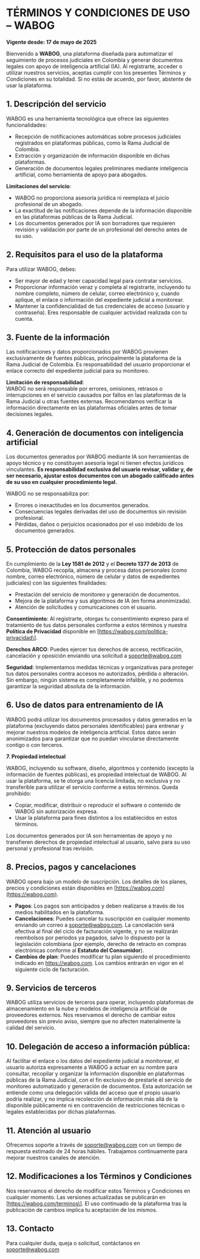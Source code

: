 # **TÉRMINOS Y CONDICIONES DE USO – WABOG**

**Vigente desde: 17 de mayo de 2025**

Bienvenido a **WABOG**, una plataforma diseñada para automatizar el seguimiento de procesos judiciales en Colombia y generar documentos legales con apoyo de inteligencia artificial (IA). Al registrarte, acceder o utilizar nuestros servicios, aceptas cumplir con los presentes Términos y Condiciones en su totalidad. Si no estás de acuerdo, por favor, abstente de usar la plataforma.

## **1\. Descripción del servicio**

WABOG es una herramienta tecnológica que ofrece las siguientes funcionalidades:

* Recepción de notificaciones automáticas sobre procesos judiciales registrados en plataformas públicas, como la Rama Judicial de Colombia.  
* Extracción y organización de información disponible en dichas plataformas.  
* Generación de documentos legales preliminares mediante inteligencia artificial, como herramienta de apoyo para abogados.

**Limitaciones del servicio**:

* WABOG no proporciona asesoría jurídica ni reemplaza el juicio profesional de un abogado.  
* La exactitud de las notificaciones depende de la información disponible en las plataformas públicas de la Rama Judicial.  
* Los documentos generados por IA son borradores que requieren revisión y validación por parte de un profesional del derecho antes de su uso.

## **2\. Requisitos para el uso de la plataforma**

Para utilizar WABOG, debes:

* Ser mayor de edad y tener capacidad legal para contratar servicios.  
* Proporcionar información veraz y completa al registrarte, incluyendo tu nombre completo, número de celular, correo electrónico y, cuando aplique, el enlace o información del expediente judicial a monitorear.  
* Mantener la confidencialidad de tus credenciales de acceso (usuario y contraseña). Eres responsable de cualquier actividad realizada con tu cuenta.

## **3\. Fuente de la información**

Las notificaciones y datos proporcionados por WABOG provienen exclusivamente de fuentes públicas, principalmente la plataforma de la Rama Judicial de Colombia. Es responsabilidad del usuario proporcionar el enlace correcto del expediente judicial para su monitoreo.

**Limitación de responsabilidad**:  
WABOG no será responsable por errores, omisiones, retrasos o interrupciones en el servicio causados por fallos en las plataformas de la Rama Judicial u otras fuentes externas. Recomendamos verificar la información directamente en las plataformas oficiales antes de tomar decisiones legales.

## **4\. Generación de documentos con inteligencia artificial**

Los documentos generados por WABOG mediante IA son herramientas de apoyo técnico y no constituyen asesoría legal ni tienen efectos jurídicos vinculantes. **Es responsabilidad exclusiva del usuario revisar, validar y, de ser necesario, ajustar estos documentos con un abogado calificado antes de su uso en cualquier procedimiento legal.**

WABOG no se responsabiliza por:

* Errores o inexactitudes en los documentos generados.  
* Consecuencias legales derivadas del uso de documentos sin revisión profesional.  
* Pérdidas, daños o perjuicios ocasionados por el uso indebido de los documentos generados.

## **5\. Protección de datos personales**

En cumplimiento de la **Ley 1581 de 2012** y el **Decreto 1377 de 2013** de Colombia, WABOG recopila, almacena y procesa datos personales (como nombre, correo electrónico, número de celular y datos de expedientes judiciales) con las siguientes finalidades:

* Prestación del servicio de monitoreo y generación de documentos.  
* Mejora de la plataforma y sus algoritmos de IA (en forma anonimizada).  
* Atención de solicitudes y comunicaciones con el usuario.

**Consentimiento**: Al registrarte, otorgas tu consentimiento expreso para el tratamiento de tus datos personales conforme a estos términos y nuestra **Política de Privacidad** disponible en \[https://wabog.com/politica-privacidad\].

**Derechos ARCO**: Puedes ejercer tus derechos de acceso, rectificación, cancelación y oposición enviando una solicitud a [soporte@wabog.com](mailto:soporte@wabog.com)

**Seguridad**: Implementamos medidas técnicas y organizativas para proteger tus datos personales contra accesos no autorizados, pérdida o alteración. Sin embargo, ningún sistema es completamente infalible, y no podemos garantizar la seguridad absoluta de la información.

## **6\. Uso de datos para entrenamiento de IA**

WABOG podrá utilizar los documentos procesados y datos generados en la plataforma (excluyendo datos personales identificables) para entrenar y mejorar nuestros modelos de inteligencia artificial. Estos datos serán anonimizados para garantizar que no puedan vincularse directamente contigo o con terceros. 

**7\. Propiedad intelectual**

WABOG, incluyendo su software, diseño, algoritmos y contenido (excepto la información de fuentes públicas), es propiedad intelectual de WABOG. Al usar la plataforma, se te otorga una licencia limitada, no exclusiva y no transferible para utilizar el servicio conforme a estos términos. Queda prohibido:

* Copiar, modificar, distribuir o reproducir el software o contenido de WABOG sin autorización expresa.  
* Usar la plataforma para fines distintos a los establecidos en estos términos.

Los documentos generados por IA son herramientas de apoyo y no transfieren derechos de propiedad intelectual al usuario, salvo para su uso personal y profesional tras revisión.

## **8\. Precios, pagos y cancelaciones**

WABOG opera bajo un modelo de suscripción. Los detalles de los planes, precios y condiciones están disponibles en [https://wabog.com](https://wabog.com).

* **Pagos**: Los pagos son anticipados y deben realizarse a través de los medios habilitados en la plataforma.  
* **Cancelaciones**: Puedes cancelar tu suscripción en cualquier momento enviando un correo a [soporte@wabog.com](mailto:soporte@wabog.com).  La cancelación será efectiva al final del ciclo de facturación vigente, y no se realizarán reembolsos por periodos ya pagados, salvo lo dispuesto por la legislación colombiana (por ejemplo, derecho de retracto en compras electrónicas conforme al **Estatuto del Consumidor**).  
* **Cambios de plan**: Puedes modificar tu plan siguiendo el procedimiento indicado en https://wabog.com. Los cambios entrarán en vigor en el siguiente ciclo de facturación.

## **9\. Servicios de terceros**

WABOG utiliza servicios de terceros para operar, incluyendo plataformas de almacenamiento en la nube y modelos de inteligencia artificial de proveedores externos. Nos reservamos el derecho de cambiar estos proveedores sin previo aviso, siempre que no afecten materialmente la calidad del servicio.

## **10\. Delegación de acceso a información pública:**

Al facilitar el enlace o los datos del expediente judicial a monitorear, el usuario autoriza expresamente a WABOG a actuar en su nombre para consultar, recopilar y organizar la información disponible en plataformas públicas de la Rama Judicial, con el fin exclusivo de prestarle el servicio de monitoreo automatizado y generación de documentos. Esta autorización se entiende como una delegación válida del acceso que el propio usuario podría realizar, y no implica recolección de información más allá de la disponible públicamente ni en contravención de restricciones técnicas o legales establecidas por dichas plataformas.

## **11\. Atención al usuario**

Ofrecemos soporte a través de [soporte@wabog.com](mailto:soporte@wabog.com) con un tiempo de respuesta estimado de 24 horas hábiles. Trabajamos continuamente para mejorar nuestros canales de atención.

## **12\. Modificaciones a los Términos y Condiciones**

Nos reservamos el derecho de modificar estos Términos y Condiciones en cualquier momento. Las versiones actualizadas se publicarán en \[https://wabog.com/terminos\]. El uso continuado de la plataforma tras la publicación de cambios implica tu aceptación de los mismos.

## **13\. Contacto**

Para cualquier duda, queja o solicitud, contáctanos en [soporte@wabog.com](mailto:soporte@wabog.com)
